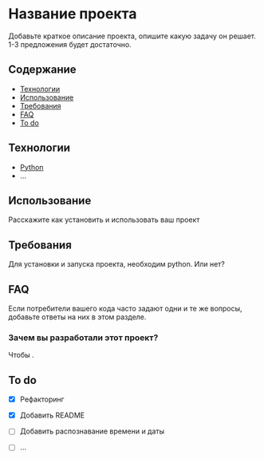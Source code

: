 # Название проекта
Добавьте краткое описание проекта, опишите какую задачу он решает. 1-3 предложения будет достаточно. 

## Содержание
- [Технологии](#технологии)
- [Использование](#использование)
- [Требования](#требования)
- [FAQ](#faq)
- [To do](#to-do)

## Технологии
- [Python](https://www.python.org)
- ...

## Использование
Расскажите как установить и использовать ваш проект

## Требования
Для установки и запуска проекта, необходим python. Или нет?

## FAQ 
Если потребители вашего кода часто задают одни и те же вопросы, добавьте ответы на них в этом разделе.

### Зачем вы разработали этот проект?
Чтобы .

## To do
- [x] Рефакторинг
- [x] Добавить README
- [ ] Добавить распознавание времени и даты
- [ ] ...

